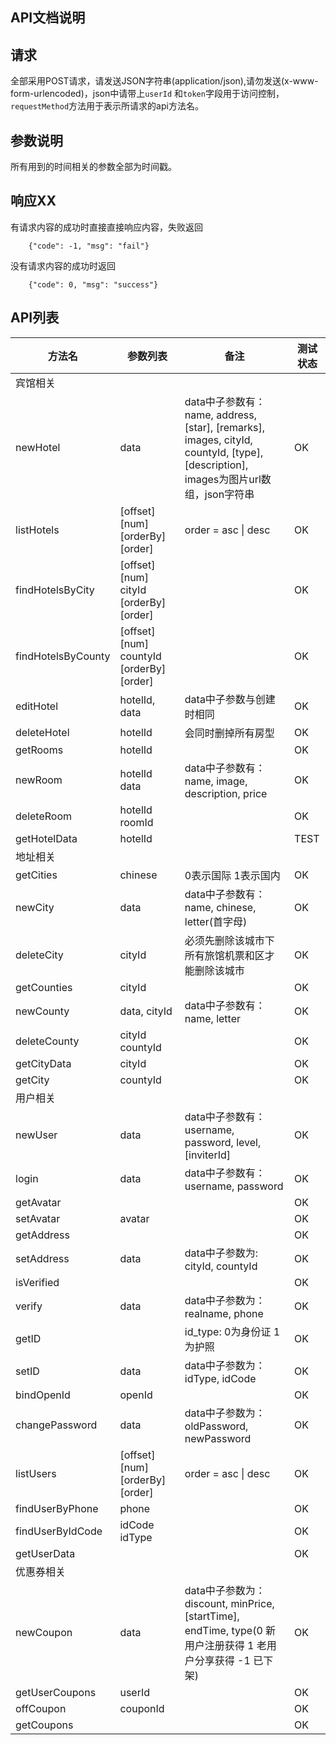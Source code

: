 ## API文档说明

## 请求

全部采用POST请求，请发送JSON字符串(application/json),请勿发送(x-www-form-urlencoded)，json中请带上`userId`
和`token`字段用于访问控制，`requestMethod`方法用于表示所请求的api方法名。

## 参数说明

所有用到的时间相关的参数全部为时间戳。

## 响应XX

有请求内容的成功时直接直接响应内容，失败返回
```
    {"code": -1, "msg": "fail"}
```
没有请求内容的成功时返回
```
    {"code": 0, "msg": "success"}
```

## API列表

| 方法名 | 参数列表 | 备注 | 测试状态 |
|---|---|---|---|
| 宾馆相关 | | | |
| newHotel | data | data中子参数有：name, address, [star], [remarks], images, cityId, countyId, [type], [description], images为图片url数组，json字符串 | OK |
| listHotels | [offset] [num] [orderBy] [order] | order = asc \| desc | OK |
| findHotelsByCity | [offset] [num] cityId [orderBy] [order] | | OK |
| findHotelsByCounty | [offset] [num] countyId [orderBy] [order] | | OK |
| editHotel | hotelId, data | data中子参数与创建时相同 | OK |
| deleteHotel | hotelId | 会同时删掉所有房型 | OK |
| getRooms | hotelId | | OK |
| newRoom | hotelId data | data中子参数有：name, image, description, price | OK |
| deleteRoom | hotelId roomId | | OK |
| getHotelData | hotelId | | TEST |
| 地址相关 | | | |
| getCities | chinese | 0表示国际 1表示国内 | OK |
| newCity | data | data中子参数有：name, chinese, letter(首字母) | OK |
| deleteCity | cityId | 必须先删除该城市下所有旅馆机票和区才能删除该城市 | OK |
| getCounties | cityId | | OK |
| newCounty | data, cityId | data中子参数有：name, letter | OK |
| deleteCounty | cityId countyId | | OK |
| getCityData | cityId | | OK |
| getCity | countyId | | OK |
| 用户相关 | | | |
| newUser | data | data中子参数有：username, password, level, [inviterId] | OK |
| login | data | data中子参数有：username, password | OK |
| getAvatar | | | OK |
| setAvatar | avatar | | OK |
| getAddress | | | OK |
| setAddress | data | data中子参数为: cityId, countyId | OK |
| isVerified | | | OK |
| verify | data | data中子参数为：realname, phone | OK |
| getID | | id_type: 0为身份证 1为护照 | OK |
| setID | data | data中子参数为：idType, idCode | OK |
| bindOpenId | openId | | OK |
| changePassword | data | data中子参数为：oldPassword, newPassword | OK |
| listUsers | [offset] [num] [orderBy] [order] | order = asc \| desc | OK |
| findUserByPhone | phone | | OK |
| findUserByIdCode | idCode idType | | OK |
| getUserData | | | OK |
| 优惠券相关 | | | |
| newCoupon | data | data中子参数为：discount, minPrice, [startTime], endTime, type(0 新用户注册获得 1 老用户分享获得 -1 已下架) | OK |
| getUserCoupons | userId | | OK |
| offCoupon | couponId | | OK |
| getCoupons | | | OK |
